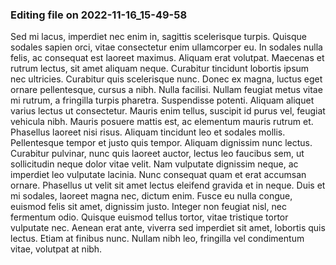 

### Editing file on 2022-11-16_15-49-58

Sed mi lacus, imperdiet nec enim in, sagittis scelerisque turpis. Quisque sodales sapien orci, vitae consectetur enim ullamcorper eu. In sodales nulla felis, ac consequat est laoreet maximus. Aliquam erat volutpat. Maecenas et rutrum lectus, sit amet aliquam neque. Curabitur tincidunt lobortis ipsum nec ultricies. Curabitur quis scelerisque nunc. Donec ex magna, luctus eget ornare pellentesque, cursus a nibh. Nulla facilisi. Nullam feugiat metus vitae mi rutrum, a fringilla turpis pharetra. Suspendisse potenti. Aliquam aliquet varius lectus ut consectetur. Mauris enim tellus, suscipit id purus vel, feugiat vehicula nibh. Mauris posuere mattis est, ac elementum mauris rutrum et.
Phasellus laoreet nisi risus. Aliquam tincidunt leo et sodales mollis. Pellentesque tempor et justo quis tempor. Aliquam dignissim nunc lectus. Curabitur pulvinar, nunc quis laoreet auctor, lectus leo faucibus sem, ut sollicitudin neque dolor vitae velit. Nam vulputate dignissim neque, ac imperdiet leo vulputate lacinia. Nunc consequat quam et erat accumsan ornare. Phasellus ut velit sit amet lectus eleifend gravida et in neque. Duis et mi sodales, laoreet magna nec, dictum enim. Fusce eu nulla congue, euismod felis sit amet, dignissim justo. Integer non feugiat nisl, nec fermentum odio. Quisque euismod tellus tortor, vitae tristique tortor vulputate nec. Aenean erat ante, viverra sed imperdiet sit amet, lobortis quis lectus. Etiam at finibus nunc. Nullam nibh leo, fringilla vel condimentum vitae, volutpat at nibh.


